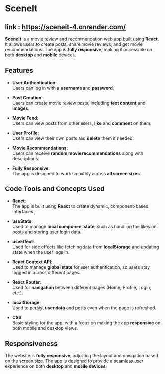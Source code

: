 # SceneIt
## link : https://sceneit-4.onrender.com/
**SceneIt** is a movie review and recommendation web app built using **React**. It allows users to create posts, share movie reviews, and get movie recommendations. The app is **fully responsive**, making it accessible on both **desktop** and **mobile** devices.

## Features

- **User Authentication**:  
  Users can log in with a **username** and **password**.

- **Post Creation**:  
  Users can create movie review posts, including **text content** and **images**.

- **Movie Feed**:  
  Users can view posts from other users, **like** and **comment** on them.

- **User Profile**:  
  Users can view their own posts and **delete** them if needed.

- **Movie Recommendations**:  
  Users can receive **random movie recommendations** along with descriptions.

- **Fully Responsive**:  
  The app is designed to work smoothly across **all screen sizes**.

## Code Tools and Concepts Used

- **React**:  
  The app is built using **React** to create dynamic, component-based interfaces.

- **useState**:  
  Used to manage **local component state**, such as handling the likes on posts and storing user login data.

- **useEffect**:  
  Used for side effects like fetching data from **localStorage** and updating state when the user logs in.

- **React Context API**:  
  Used to manage **global state** for user authentication, so users stay logged in across different pages.

- **React Router**:  
  Used for **navigation** between different pages (Home, Profile, Login, etc.).

- **localStorage**:  
  Used to persist **user data** and posts even when the page is refreshed.

- **CSS**:  
  Basic styling for the app, with a focus on making the app **responsive** on both mobile and desktop views.

## Responsiveness

The website is **fully responsive**, adjusting the layout and navigation based on the screen size. The app is designed to provide a seamless user experience on both **desktop** and **mobile devices**.


